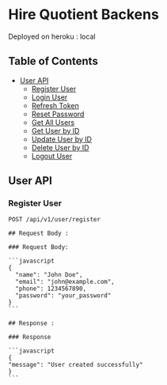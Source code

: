 # Hire Quotient Backens

Deployed on heroku : local

## Table of Contents

- [User API](#user-api)
  - [Register User](#register-user)
  - [Login User](#login-user)
  - [Refresh Token](#refresh-token)
  - [Reset Password](#reset-password)
  - [Get All Users](#get-all-users)
  - [Get User by ID](#get-user-by-id)
  - [Update User by ID](#update-user-by-id)
  - [Delete User by ID](#delete-user-by-id)
  - [Logout User](#logout-user)

## User API

### Register User

````http
POST /api/v1/user/register

## Request Body :

### Request Body:

```javascript
{
  "name": "John Doe",
  "email": "john@example.com",
  "phone": 1234567890,
  "password": "your_password"
}
```

## Response :

### Response

```javascript
{
"message": "User created successfully"
}
```


````
